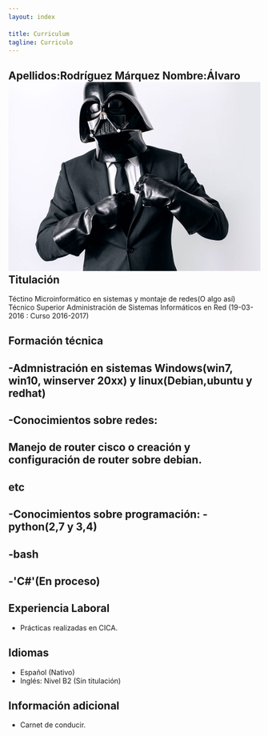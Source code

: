 ```yaml
---
layout: index

title: Curriculum 
tagline: Curriculo
---
```


Apellidos:Rodríguez Márquez
Nombre:Álvaro
![Imagen perfil formal](images/perfil.jpg)
Titulación
----------------
Téctino Microinformático en sistemas y montaje de redes(O algo así)
Técnico Superior Administración de Sistemas Informáticos en Red (19-03-2016 : Curso 2016-2017)

Formación técnica
-----------------
-Admnistración en sistemas Windows(win7, win10, winserver 20xx) y linux(Debian,ubuntu y redhat)
----
-Conocimientos sobre redes:
----
Manejo de router cisco o creación y configuración de router sobre debian.
---
etc
---
-Conocimientos sobre programación:
-python(2,7 y 3,4)
---
-bash
---
-'C#'(En proceso)
----

Experiencia Laboral
------------------
- Prácticas realizadas en CICA.

Idiomas
------------------
- Español (Nativo)
- Inglés: Nivel B2 (Sin titulación)

Información adicional
------------------
- Carnet de conducir.



